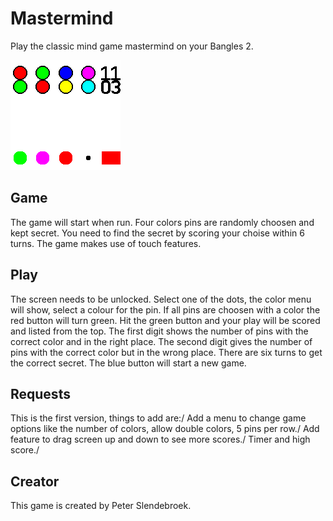# Mastermind

Play the classic mind game mastermind on your Bangles 2.

![](screenshot_mmind.png)


## Game
The game will start when run.
Four colors pins are randomly choosen and kept secret.
You need to find the secret by scoring your choise within 6 turns.
The game makes use of touch features.


## Play
The screen needs to be unlocked.
Select one of the dots, the color menu will show, select a colour for the pin.
If all pins are choosen with a color the red button will turn green.
Hit the green button and your play will be scored and listed from the top.
The first digit shows the number of pins with the correct color and in the right place.
The second digit gives the number of pins with the correct color but in the wrong place.
There are six turns to get the correct secret.
The blue button will start a new game.


## Requests

This is the first version, things to add are:/
Add a menu to change game options like the number of colors, allow double colors, 5 pins per row./
Add feature to drag screen up and down to see more scores./
Timer and high score./

## Creator

This game is created by Peter Slendebroek.
